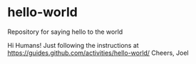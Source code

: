 # hello-world
Repository for saying hello to the world

Hi Humans!
Just following the instructions at https://guides.github.com/activities/hello-world/
Cheers,
Joel
